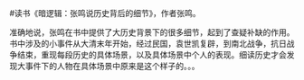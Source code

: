 \#读书《暗逻辑：张鸣说历史背后的细节》，作者张鸣。

准确地说，张鸣在书中提供了大历史背景下的很多细节，起到了查疑补缺的作用。书中涉及的小事件从大清末年开始，经过民国，袁世凯复辟，到南北战争，抗日战争结束，重现每段历史的具体场景，以及具体场景中个人的表现。细读历史才会发现大事件下的人物在具体场景中原来是这个样子的。。。